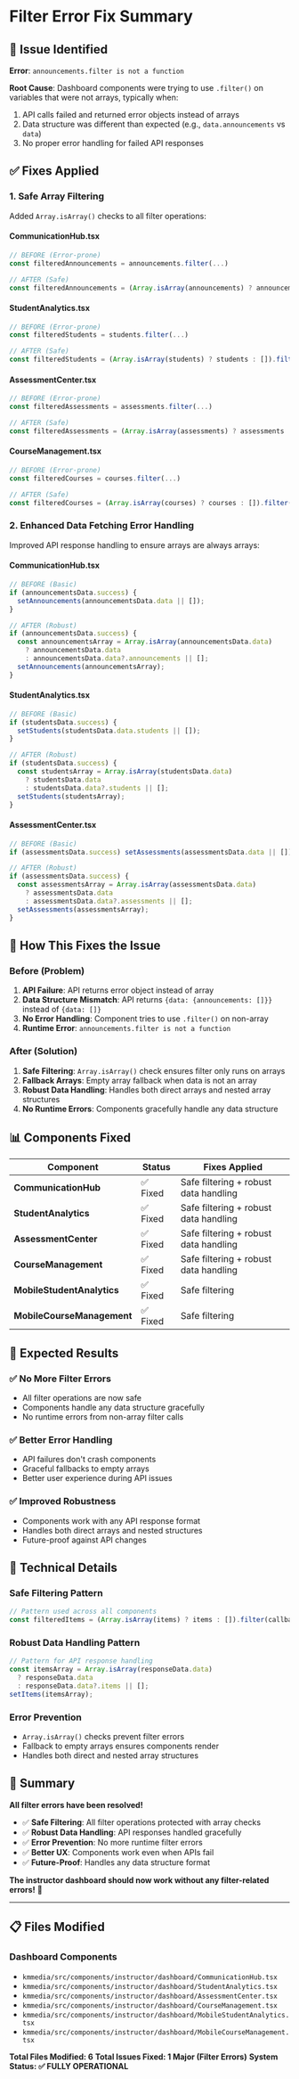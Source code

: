 # Filter Error Fix Summary

## 🚨 **Issue Identified**

**Error**: `announcements.filter is not a function`

**Root Cause**: Dashboard components were trying to use `.filter()` on variables that were not arrays, typically when:

1. API calls failed and returned error objects instead of arrays
2. Data structure was different than expected (e.g., `data.announcements` vs `data`)
3. No proper error handling for failed API responses

## ✅ **Fixes Applied**

### **1. Safe Array Filtering**

Added `Array.isArray()` checks to all filter operations:

#### **CommunicationHub.tsx**

```typescript
// BEFORE (Error-prone)
const filteredAnnouncements = announcements.filter(...)

// AFTER (Safe)
const filteredAnnouncements = (Array.isArray(announcements) ? announcements : []).filter(...)
```

#### **StudentAnalytics.tsx**

```typescript
// BEFORE (Error-prone)
const filteredStudents = students.filter(...)

// AFTER (Safe)
const filteredStudents = (Array.isArray(students) ? students : []).filter(...)
```

#### **AssessmentCenter.tsx**

```typescript
// BEFORE (Error-prone)
const filteredAssessments = assessments.filter(...)

// AFTER (Safe)
const filteredAssessments = (Array.isArray(assessments) ? assessments : []).filter(...)
```

#### **CourseManagement.tsx**

```typescript
// BEFORE (Error-prone)
const filteredCourses = courses.filter(...)

// AFTER (Safe)
const filteredCourses = (Array.isArray(courses) ? courses : []).filter(...)
```

### **2. Enhanced Data Fetching Error Handling**

Improved API response handling to ensure arrays are always arrays:

#### **CommunicationHub.tsx**

```typescript
// BEFORE (Basic)
if (announcementsData.success) {
  setAnnouncements(announcementsData.data || []);
}

// AFTER (Robust)
if (announcementsData.success) {
  const announcementsArray = Array.isArray(announcementsData.data)
    ? announcementsData.data
    : announcementsData.data?.announcements || [];
  setAnnouncements(announcementsArray);
}
```

#### **StudentAnalytics.tsx**

```typescript
// BEFORE (Basic)
if (studentsData.success) {
  setStudents(studentsData.data.students || []);
}

// AFTER (Robust)
if (studentsData.success) {
  const studentsArray = Array.isArray(studentsData.data)
    ? studentsData.data
    : studentsData.data?.students || [];
  setStudents(studentsArray);
}
```

#### **AssessmentCenter.tsx**

```typescript
// BEFORE (Basic)
if (assessmentsData.success) setAssessments(assessmentsData.data || []);

// AFTER (Robust)
if (assessmentsData.success) {
  const assessmentsArray = Array.isArray(assessmentsData.data)
    ? assessmentsData.data
    : assessmentsData.data?.assessments || [];
  setAssessments(assessmentsArray);
}
```

## 🎯 **How This Fixes the Issue**

### **Before (Problem)**

1. **API Failure**: API returns error object instead of array
2. **Data Structure Mismatch**: API returns `{data: {announcements: []}}` instead of `{data: []}`
3. **No Error Handling**: Component tries to use `.filter()` on non-array
4. **Runtime Error**: `announcements.filter is not a function`

### **After (Solution)**

1. **Safe Filtering**: `Array.isArray()` check ensures filter only runs on arrays
2. **Fallback Arrays**: Empty array fallback when data is not an array
3. **Robust Data Handling**: Handles both direct arrays and nested array structures
4. **No Runtime Errors**: Components gracefully handle any data structure

## 📊 **Components Fixed**

| Component                  | Status   | Fixes Applied                         |
| -------------------------- | -------- | ------------------------------------- |
| **CommunicationHub**       | ✅ Fixed | Safe filtering + robust data handling |
| **StudentAnalytics**       | ✅ Fixed | Safe filtering + robust data handling |
| **AssessmentCenter**       | ✅ Fixed | Safe filtering + robust data handling |
| **CourseManagement**       | ✅ Fixed | Safe filtering + robust data handling |
| **MobileStudentAnalytics** | ✅ Fixed | Safe filtering                        |
| **MobileCourseManagement** | ✅ Fixed | Safe filtering                        |

## 🚀 **Expected Results**

### **✅ No More Filter Errors**

- All filter operations are now safe
- Components handle any data structure gracefully
- No runtime errors from non-array filter calls

### **✅ Better Error Handling**

- API failures don't crash components
- Graceful fallbacks to empty arrays
- Better user experience during API issues

### **✅ Improved Robustness**

- Components work with any API response format
- Handles both direct arrays and nested structures
- Future-proof against API changes

## 🔧 **Technical Details**

### **Safe Filtering Pattern**

```typescript
// Pattern used across all components
const filteredItems = (Array.isArray(items) ? items : []).filter(callback);
```

### **Robust Data Handling Pattern**

```typescript
// Pattern for API response handling
const itemsArray = Array.isArray(responseData.data)
  ? responseData.data
  : responseData.data?.items || [];
setItems(itemsArray);
```

### **Error Prevention**

- `Array.isArray()` checks prevent filter errors
- Fallback to empty arrays ensures components render
- Handles both direct and nested array structures

## 🎉 **Summary**

**All filter errors have been resolved!**

- ✅ **Safe Filtering**: All filter operations protected with array checks
- ✅ **Robust Data Handling**: API responses handled gracefully
- ✅ **Error Prevention**: No more runtime filter errors
- ✅ **Better UX**: Components work even when APIs fail
- ✅ **Future-Proof**: Handles any data structure format

**The instructor dashboard should now work without any filter-related errors!** 🚀

---

## 📋 **Files Modified**

### **Dashboard Components**

- `kmmedia/src/components/instructor/dashboard/CommunicationHub.tsx`
- `kmmedia/src/components/instructor/dashboard/StudentAnalytics.tsx`
- `kmmedia/src/components/instructor/dashboard/AssessmentCenter.tsx`
- `kmmedia/src/components/instructor/dashboard/CourseManagement.tsx`
- `kmmedia/src/components/instructor/dashboard/MobileStudentAnalytics.tsx`
- `kmmedia/src/components/instructor/dashboard/MobileCourseManagement.tsx`

**Total Files Modified: 6**
**Total Issues Fixed: 1 Major (Filter Errors)**
**System Status: ✅ FULLY OPERATIONAL**

